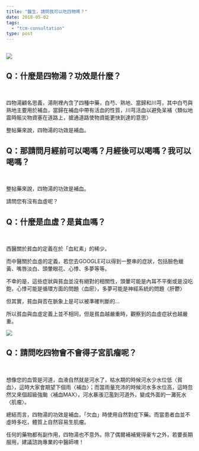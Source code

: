 ```yaml
---
title: "醫生，請問我可以吃四物嗎？"
date: 2018-05-02
tags: 
  - "tcm-consultation"
type: post
---
```


## ![](/images/uploads/58c0c67febd9f-300x211.jpg)

## Q：什麼是四物湯？功效是什麼？

 

四物湯顧名思義，湯劑裡內含了四種中藥，白芍、熟地、當歸和川芎，其中白芍與熟地主要用於補血，當歸在補血中帶有活血的性質，川芎活血以避免呆補〈類似地震時賑災物資塞在道路上，搶通道路使物資能更快到達的意思〉

整帖藥來說，四物湯的功效是補血。

## Q：那請問月經前可以喝嗎？月經後可以喝嗎？我可以喝嗎？

 

整帖藥來說，四物湯的功效是補血。

請問您有沒有血虛呢？

## Q：什麼是血虛？是貧血嗎？

 

西醫關於貧血的定義在於「血紅素」的稀少。

而中醫關於血虛的定義，若您去GOOGLE可以得到一整串的症狀，包括臉色蠟黃、嘴唇淡白、頭暈眼花、心悸、多夢等等。

不幸的是，這些症狀與貧血並沒有絕對的相關性，頭暈可能是內耳不平衡或是沒吃飽，心悸可能是循環方面的問題〈血瘀〉，多夢可能是神經系統的問題〈肝鬱〉

但其實，貧血與否在脈象上是可以被準確判斷的...

所以貧血與血虛定義上並不相同，但是貧血越嚴重時，觀察到的血虛症狀也越嚴重。

![](/images/uploads/blood-1328607_1280-300x217.jpg)

## Q：請問吃四物會不會得子宮肌瘤呢？

 

想像您的血管是河道，血液自然就是河水了，枯水期的時候河水少水位低〈貧血〉，這時大家會期望下個雨〈補血〉；而當雨量充沛的時候河水多水位高，這時忽然又來個超級強颱〈補血MAX〉，河水暴漲氾濫到河道外，變成外面的一灘死水〈肌瘤〉。

總結而言，四物湯的功效是補血，「欠血」時使用自然對症下藥。而當患者血並不虛時多吃，體質上自然容易生肌瘤。

任何的藥物都有副作用，四物湯也不意外。除了偶爾補補覺得豪ㄘ之外，若要長期服用，建議諮詢專業的中醫師唷！
